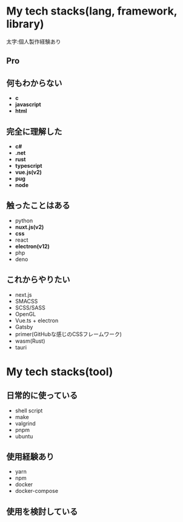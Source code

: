 # My tech stacks(lang, framework, library)
太字:個人製作経験あり
## Pro
## 何もわからない
- **c**
- **javascript**
- **html**
## 完全に理解した
- **c#**
- **.net**
- **rust**
- **typescript**
- **vue.js(v2)**
- **pug**
- **node**
## 触ったことはある
- python
- **nuxt.js(v2)**
- **css**
- react
- **electron(v12)**
- php
- deno
## これからやりたい
- next.js
- SMACSS
- SCSS/SASS
- OpenGL
- Vue.ts + electron
- Gatsby
- primer(GitHubな感じのCSSフレームワーク)
- wasm(Rust)
- tauri

# My tech stacks(tool)
## 日常的に使っている
- shell script
- make
- valgrind
- pnpm
- ubuntu
## 使用経験あり
- yarn
- npm
- docker
- docker-compose
## 使用を検討している
